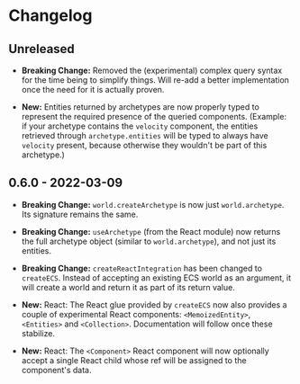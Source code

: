 # Changelog

## Unreleased

- **Breaking Change:** Removed the (experimental) complex query syntax for the time being to simplify things. Will re-add a better implementation once the need for it is actually proven.

- **New:** Entities returned by archetypes are now properly typed to represent the required presence of the queried components. (Example: if your archetype contains the `velocity` component, the entities retrieved through `archetype.entities` will be typed to always have `velocity` present, because otherwise they wouldn't be part of this archetype.)

## 0.6.0 - 2022-03-09

- **Breaking Change:** `world.createArchetype` is now just `world.archetype`. Its signature remains the same.
- **Breaking Change:** `useArchetype` (from the React module) now returns the full archetype object (similar to `world.archetype`), and not just its entities.
- **Breaking Change:** `createReactIntegration` has been changed to `createECS`. Instead of accepting an existing ECS world as an argument, it will create a world and return it as part of its return value.

- **New:** React: The React glue provided by `createECS` now also provides a couple of experimental React components: `<MemoizedEntity>`, `<Entities>` and `<Collection>`. Documentation will follow once these stabilize.
- **New:** React: The `<Component>` React component will now optionally accept a single React child whose ref will be assigned to the component's data.
